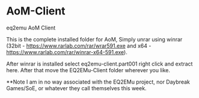 # AoM-Client
eq2emu AoM Client

This is the complete installed folder for AoM, Simply unrar using winrar (32bit - https://www.rarlab.com/rar/wrar591.exe and x64 - https://www.rarlab.com/rar/winrar-x64-591.exe). 

After winrar is installed select eq2emu-client.part001 right click and extract here. After that move the EQ2EMu-Client folder wherever you like.

**Note I am in no way associated with the EQ2EMu project, nor Daybreak Games/SoE, or whatever they call themselves this week.

